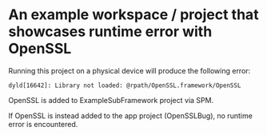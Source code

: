 # An example workspace / project that showcases runtime error with OpenSSL

Running this project on a physical device will produce the following error:
```
dyld[16642]: Library not loaded: @rpath/OpenSSL.framework/OpenSSL
```

OpenSSL is added to ExampleSubFramework project via SPM.

If OpenSSL is instead added to the app project (OpenSSLBug), no runtime error is encountered.
